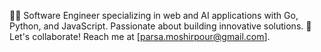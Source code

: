 👨‍💻 Software Engineer specializing in web and AI applications with Go, Python, and JavaScript. Passionate about building innovative solutions.
💬 Let's collaborate! Reach me at [parsa.moshirpour@gmail.com].


<!---
Searedphantasm/Searedphantasm is a ✨ special ✨ repository because its `README.md` (this file) appears on your GitHub profile.
You can click the Preview link to take a look at your changes.
--->
